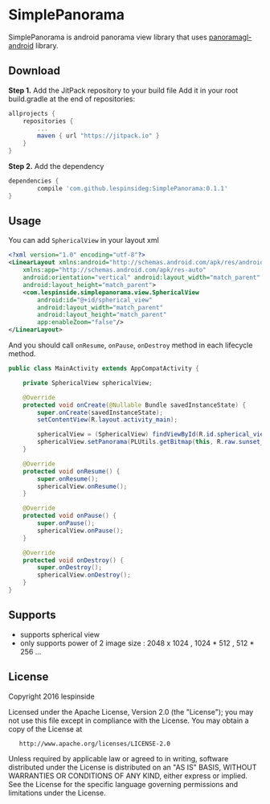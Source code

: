 SimplePanorama
===
SimplePanorama is android panorama view library that uses [panoramagl-android](https://code.google.com/archive/p/panoramagl-android/wikis/UserGuide.wiki#Introduction) library.

Download
----

**Step 1.** Add the JitPack repository to your build file
Add it in your root build.gradle at the end of repositories:
```groovy
allprojects {
    repositories {
        ...
        maven { url "https://jitpack.io" }
    }
}
```

**Step 2.**  Add the dependency
```groovy
dependencies {
        compile 'com.github.lespinsideg:SimplePanorama:0.1.1'
}
```

Usage
----

You can add `SphericalView` in your layout xml
```xml
<?xml version="1.0" encoding="utf-8"?>
<LinearLayout xmlns:android="http://schemas.android.com/apk/res/android"
    xmlns:app="http://schemas.android.com/apk/res-auto"
    android:orientation="vertical" android:layout_width="match_parent"
    android:layout_height="match_parent">
    <com.lespinside.simplepanorama.view.SphericalView
        android:id="@+id/spherical_view"
        android:layout_width="match_parent"
        android:layout_height="match_parent"
        app:enableZoom="false"/>
</LinearLayout>
```

And you should call `onResume`, `onPause`, `onDestroy` method in each lifecycle method.

```java
public class MainActivity extends AppCompatActivity {

    private SphericalView sphericalView;

    @Override
    protected void onCreate(@Nullable Bundle savedInstanceState) {
        super.onCreate(savedInstanceState);
        setContentView(R.layout.activity_main);

        sphericalView = (SphericalView) findViewById(R.id.spherical_view);
        sphericalView.setPanorama(PLUtils.getBitmap(this, R.raw.sunset_at_pier), false);
    }

    @Override
    protected void onResume() {
        super.onResume();
        sphericalView.onResume();
    }

    @Override
    protected void onPause() {
        super.onPause();
        sphericalView.onPause();
    }

    @Override
    protected void onDestroy() {
        super.onDestroy();
        sphericalView.onDestroy();
    }
}
```

Supports
----

* supports spherical view
* only supports power of 2 image size : 2048 x 1024 , 1024 * 512 , 512 * 256 ...

License
----

   Copyright 2016 lespinside

   Licensed under the Apache License, Version 2.0 (the "License");
   you may not use this file except in compliance with the License.
   You may obtain a copy of the License at

       http://www.apache.org/licenses/LICENSE-2.0

   Unless required by applicable law or agreed to in writing, software
   distributed under the License is distributed on an "AS IS" BASIS,
   WITHOUT WARRANTIES OR CONDITIONS OF ANY KIND, either express or implied.
   See the License for the specific language governing permissions and
   limitations under the License.